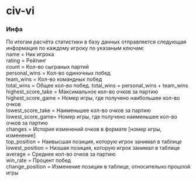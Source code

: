 # civ-vi

### Инфа

По итогам расчёта статистики в базу данных отправляется следующая информация по каждому игроку по указаным ключам:<br>
name = Ник игрока <br>
rating = Рейтинг <br>
count = Кол-во сыграных партий <br>
personal_wins = Кол-во одиночных побед <br>
team_wins = Кол-во командных побед <br>
total_wins = Общее кол-во побед. total_wins = personal_wins + team_wins <br>
highest_score_take = Максимальное кол-во очков за партию <br>
highest_score_game = Номер игры, где получено наибольшее кол-во очков <br>
lowest_score_take = Наименьшее кол-во очков за партию <br>
lowest_score_game= Номер игры, где получено наименьшее кол-во очков за партию <br>
changes = История изменений очков в формате [номер игры, изменение] <br>
top_position = Наивысшая позиция, которую игрок занимал в таблице <br>
lowest_position = Низшая позиция, которую игрок занимал в таблице <br>
average = Среднее кол-во очков за партию <br>
win_rate = Процент побед <br>
change_position = Изменение позиции в таблице, относительно прошлой игры <br>

